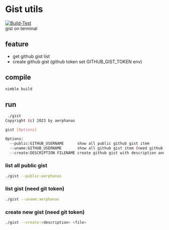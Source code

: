 # Gist utils

[![Build-Test](https://github.com/aerphanas/gist-utils/actions/workflows/main.yml/badge.svg?branch=main)](https://github.com/aerphanas/gist-utils/actions/workflows/main.yml)  
gist on terminal

## feature

- get github gist list
- create github gist (github token set GITHUB_GIST_TOKEN env)

## compile

``` sh
nimble build
```

## run

```sh
 ./gist 
Copyright (c) 2023 by aerphanas

gist [Options]

Options:
  --public:GITHUB_USERNAME      show all public github gist item
  --uname:GITHUB_USERNAME       show all github gist item (need github token)
  --create:DESCRIPTION FILENAME create github gist with description and file (need github token)
```

### list all public gist

``` sh
./gist --public:aerphanas
```

### list gist (need git token)

```sh
./gist --uname:aerphanas
```

### create new gist (need git token)

```sh
./gist --create:<description> <file>
```
